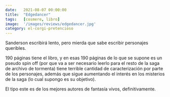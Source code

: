 ```yaml
---
date:   2021-08-07 00:00:00
title:  "Edgedancer"
tags:   [cosmere, libro]
image:  '/images/reviews/edgedancer.jpg'
category: el-corgi-pretencioso
---
```

Sanderson escribirá lento, pero mierda que sabe escribir personajes queribles.

190 páginas tiene el libro, y en esas 190 páginas de lo que se supone es un pseudo spin off (por que va a ser necesario leerlo para el resto de la saga de archivo de tormenta) tiene terrible cantidad de caracterización por parte de los personajes, además que sigue aumentando el interés en los misterios de la saga (lo cual supongo es su objetivo).

El tipo este es de los mejores autores de fantasía vivos, definitivamente.
